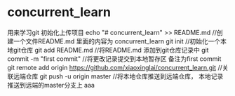 # concurrent_learn
用来学习git 初始化上传项目
echo "# concurrent_learn" >> README.md   //创建一个文件README.md 里面的内容为 concurrent_learn
git init   //初始化一个本地git仓库
git add README.md  //将README.md 添加到git仓库记录中
git commit -m "first commit" //将更改记录提交到本地暂存区  备注为first commit
git remote add origin https://github.com/xiaoxinglai/concurrent_learn.git  //关联远端仓库
git push -u origin master  //将本地仓库推送到远端仓库， 本地记录推送到远端的master分支上
aaa